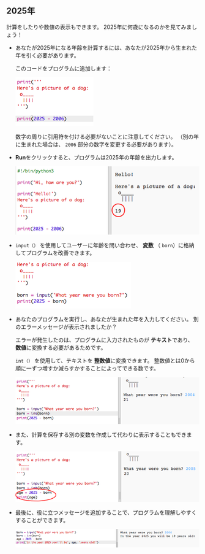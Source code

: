 ## 2025年

計算をしたりや数値の表示もできます。 2025年に何歳になるのかを見てみましょう！

+ あなたが2025年になる年齢を計算するには、あなたが2025年から生まれた年を引く必要があります。
    
    このコードをプログラムに追加します：
    
    ![スクリーンショット](images/me-calc.png)
    
    数字の周りに引用符を付ける必要がないことに注意してください。 （別の年に生まれた場合は、 `2006` 部分の数字を変更する必要があります）。

+ **Run**をクリックすると、プログラムは2025年の年齢を出力します。
    
    ![スクリーンショット](images/me-calc-run.png)

+ `input（）` を使用してユーザーに年齢を問い合わせ、 **変数** （ `born`）に格納してプログラムを改善できます。
    
    ![スクリーンショット](images/me-input.png)

+ あなたのプログラムを実行し、あなたが生まれた年を入力してください。 別のエラーメッセージが表示されましたか？
    
    エラーが発生したのは、プログラムに入力されたものが **テキスト**であり、 **数値**に変換する必要があるためです。
    
    `int（）` を使用して、テキストを **整数値**に変換できます。 整数値とは0から順に一ずつ増すか減らすかすることによってできる数です。
    
    ![スクリーンショット](images/me-input-test.png)

+ また、計算を保存する別の変数を作成して代わりに表示することもできます。
    
    ![スクリーンショット](images/me-result-variable.png)

+ 最後に、役に立つメッセージを追加することで、プログラムを理解しやすくすることができます。
    
    ![スクリーンショット](images/me-message.png)
